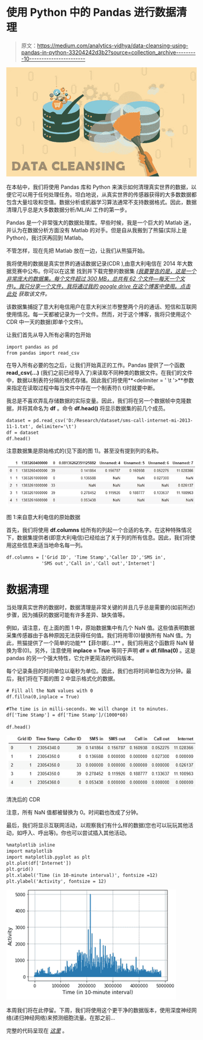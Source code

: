 # 使用 Python 中的 Pandas 进行数据清理

> 原文：<https://medium.com/analytics-vidhya/data-cleansing-using-pandas-in-python-33204242d3b2?source=collection_archive---------10----------------------->

![](img/7649cef19cb49f12f1dbd1c77904701a.png)

在本帖中，我们将使用 Pandas 库和 Python 来演示如何清理真实世界的数据，以便它可以用于任何处理任务。坦白地说，从真实世界的传感器获得的大多数数据都包含大量垃圾和空值。数据分析或机器学习算法通常不支持数据格式。因此，数据清理几乎总是大多数数据分析/ML/AI 工作的第一步。

Pandas 是一个非常强大的数据处理库。早些时候，我是一个巨大的 Matlab 迷，并认为在数据分析方面没有 Matlab 的对手。但是自从我搬到了熊猫(实际上是 Python)，我讨厌再回到 Matlab。

不管怎样，现在先把 Matlab 放在一边，让我们从熊猫开始。

我将使用的数据是真实世界的通话数据记录(CDR ),由意大利电信在 2014 年大数据竞赛中公布。你可以在这里 找到并下载完整的数据集 [*(我要警告的是，这是一个非常庞大的数据集。每个文件超过 300 MB，总共有 62 个文件—每天一个文件)。我只分享一个文件，我将通过我的 google drive 在这个博客中使用。点击*](https://dandelion.eu/datagems/SpazioDati/milano-grid/resource/) *[*此处*](https://drive.google.com/file/d/1z_SM5wt9XavI7fSNar9wKnDvhXwD1fDC/view?usp=sharing) 获取该文件。*

该数据集捕捉了意大利电信用户在意大利米兰市整整两个月的通话、短信和互联网使用情况。每一天都被记录为一个文件。然而，对于这个博客，我将只使用这个 CDR 中一天的数据(即单个文件)。

让我们首先从导入所有必需的包开始

```
import pandas as pd
from pandas import read_csv
```

在导入所有必要的包之后，让我们开始真正的工作。Pandas 提供了一个函数 **read_csv(…)** (我们之前已经导入了)来读取不同种类的数据文件。在我们的文件中，数据以制表符分隔的格式存储。因此我们将使用**<delimiter = ' \t '>**参数来指定在读取过程中每当文件中存在一个制表符(\ t)时就要中断。

我总是不喜欢弄乱存储数据的实际变量。因此，我们将在另一个数据帧中克隆数据，并将其命名为 **df** 。命令 **df.head()** 将显示数据集的前几个成员。

```
dataset = pd.read_csv('D:/Research/dataset/sms-call-internet-mi-2013-11-1.txt', delimiter='\t')
df = dataset
df.head()
```

注意数据集是原始格式的(见下面的图 1)。甚至没有提到列的名称。

![](img/2bb96611f0820a402bdacaece68a7f2e.png)

图 1:来自意大利电信的原始数据

首先，我们将使用 **df.columns** 给所有的列起一个合适的名字。在这种特殊情况下，数据集提供者(即意大利电信)已经给出了关于列的所有信息。因此，我们将使用这些信息来适当地命名每一列。

```
df.columns = ['Grid ID', 'Time Stamp','Caller ID','SMS in', 
             'SMS out','Call in','Call out','Internet']
```

# 数据清理

当处理真实世界的数据时，数据清理是非常关键的并且几乎总是需要的(如前所述)步骤，因为捕获的数据可能有许多差异、缺失值等。

例如，请注意，在上面的图 1 中，原始数据集中有几个 NaN 值。这些值表明数据采集传感器由于各种原因无法获得任何值。我们将用零(0)替换所有 NaN 值。为此，熊猫提供了一个简单的功能**【菲尔娜(…)** 。我们将用这个函数将 NaN 替换为零(0)。另外，注意使用 **inplace = True** 等同于声明 **df = df.fillna(0)** 。这是 pandas 的另一个强大特性，它允许更简洁的代码版本。

每个记录条目的时间单位以毫秒为单位。因此，我们也将时间单位改为分钟。最后，我们将在下面的图 2 中显示格式化的数据。

```
# Fill all the NaN values with 0
df.fillna(0,inplace = True)

#The time is in milli-seconds. We will change it to minutes.
df['Time Stamp'] = df['Time Stamp']/(1000*60)

df.head()
```

![](img/a20a7931c5075f6e693e7a77135e859d.png)

清洗后的 CDR

注意，所有 NaN 值都被替换为 0。时间戳也改成了分钟。

最后，我们将显示互联网活动，以观察我们有什么样的数据(您也可以玩玩其他活动，如呼入、呼出等)。你也可以尝试插入其他活动。

```
%matplotlib inline
import matplotlib
import matplotlib.pyplot as plt
plt.plot(df['Internet'])
plt.grid()
plt.xlabel('Time (in 10-minute interval)', fontsize =12)
plt.ylabel('Activity', fontsize = 12)
```

![](img/1e17b4c4ec289c0d669c1c65bca89b3e.png)

本周我们将在此停留。下周，我们将使用这个更干净的数据版本，使用深度神经网络(递归神经网络)来预测细胞流量。在那之前…

完整的代码呈现在 [*这里*](https://github.com/SRJaffry/Data_cleansing) 。